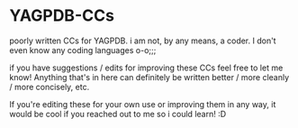 # YAGPDB-CCs
poorly written CCs for YAGPDB. i am not, by any means, a coder. I don't even know any coding languages o-o;;;

if you have suggestions / edits for improving these CCs feel free to let me know!
Anything that's in here can definitely be written better / more cleanly / more concisely, etc. 

If you're editing these for your own use or improving them in any way, it would be cool if you reached out to me so i could learn! :D
